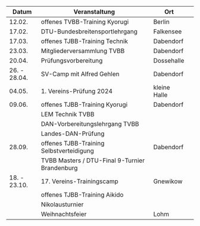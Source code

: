 | Datum        | Veranstaltung                                  | Ort       |     |
| ------------ | ---------------------------------------------- | --------- | --- |
| 12.02.       | offenes TVBB-Training Kyorugi                  | Berlin    |     |
| 17.02.       | DTU-Bundesbreitensportlehrgang                 | Falkensee |     |
| 17.03.       | offenes TJBB-Training Technik                  | Dabendorf |     |
| 23.03.       | Mitgliederversammlung TVBB                     | Dabendorf |     |
| 20.04.       | Prüfungsvorbereitung                           | Dossehalle|     |
| 26. - 28.04. | SV-Camp mit Alfred Gehlen                      | Dabendorf |     |
| 04.05.       | 1. Vereins-Prüfung 2024                        | kleine Halle|     |
| 09.06.       | offenes TJBB-Training Kyorugi                  | Dabendorf |     |
|              | LEM Technik TVBB                               |           |     |
|              | DAN-Vorbereitungslehrgang TVBB                 |           |     |
|              | Landes-DAN-Prüfung                             |           |     |
| 28.09.       | offenes TJBB-Training Selbstverteidigung       | Dabendorf |     |
|              | TVBB Masters / DTU-Final 9-Turnier Brandenburg |           |     |
| 18. - 23.10. | 17. Vereins-Trainingscamp                      | Gnewikow  |     |
|              | offenes TJBB-Training Aikido                   |           |     |
|              | Nikolausturnier                                |           |     |
|              | Weihnachtsfeier                                | Lohm      |     |

